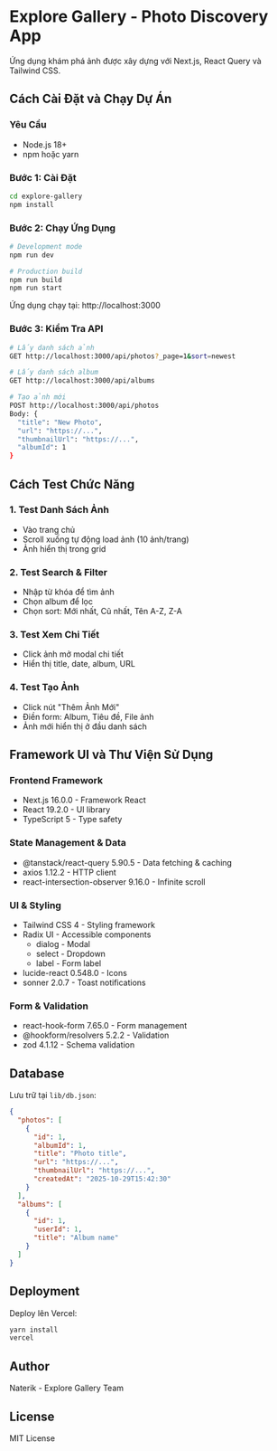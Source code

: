 # Explore Gallery - Photo Discovery App

Ứng dụng khám phá ảnh được xây dựng với Next.js, React Query và Tailwind CSS.

## Cách Cài Đặt và Chạy Dự Án

### Yêu Cầu

- Node.js 18+
- npm hoặc yarn

### Bước 1: Cài Đặt

```bash
cd explore-gallery
npm install
```

### Bước 2: Chạy Ứng Dụng

```bash
# Development mode
npm run dev

# Production build
npm run build
npm run start
```

Ứng dụng chạy tại: http://localhost:3000

### Bước 3: Kiểm Tra API

```bash
# Lấy danh sách ảnh
GET http://localhost:3000/api/photos?_page=1&sort=newest

# Lấy danh sách album
GET http://localhost:3000/api/albums

# Tạo ảnh mới
POST http://localhost:3000/api/photos
Body: {
  "title": "New Photo",
  "url": "https://...",
  "thumbnailUrl": "https://...",
  "albumId": 1
}
```

## Cách Test Chức Năng

### 1. Test Danh Sách Ảnh

- Vào trang chủ
- Scroll xuống tự động load ảnh (10 ảnh/trang)
- Ảnh hiển thị trong grid

### 2. Test Search & Filter

- Nhập từ khóa để tìm ảnh
- Chọn album để lọc
- Chọn sort: Mới nhất, Cũ nhất, Tên A-Z, Z-A

### 3. Test Xem Chi Tiết

- Click ảnh mở modal chi tiết
- Hiển thị title, date, album, URL

### 4. Test Tạo Ảnh

- Click nút "Thêm Ảnh Mới"
- Điền form: Album, Tiêu đề, File ảnh
- Ảnh mới hiển thị ở đầu danh sách

## Framework UI và Thư Viện Sử Dụng

### Frontend Framework

- Next.js 16.0.0 - Framework React
- React 19.2.0 - UI library
- TypeScript 5 - Type safety

### State Management & Data

- @tanstack/react-query 5.90.5 - Data fetching & caching
- axios 1.12.2 - HTTP client
- react-intersection-observer 9.16.0 - Infinite scroll

### UI & Styling

- Tailwind CSS 4 - Styling framework
- Radix UI - Accessible components
  - dialog - Modal
  - select - Dropdown
  - label - Form label
- lucide-react 0.548.0 - Icons
- sonner 2.0.7 - Toast notifications

### Form & Validation

- react-hook-form 7.65.0 - Form management
- @hookform/resolvers 5.2.2 - Validation
- zod 4.1.12 - Schema validation

## Database

Lưu trữ tại `lib/db.json`:

```json
{
  "photos": [
    {
      "id": 1,
      "albumId": 1,
      "title": "Photo title",
      "url": "https://...",
      "thumbnailUrl": "https://...",
      "createdAt": "2025-10-29T15:42:30"
    }
  ],
  "albums": [
    {
      "id": 1,
      "userId": 1,
      "title": "Album name"
    }
  ]
}
```

## Deployment

Deploy lên Vercel:

```bash
yarn install
vercel
```

## Author

Naterik - Explore Gallery Team

## License

MIT License
